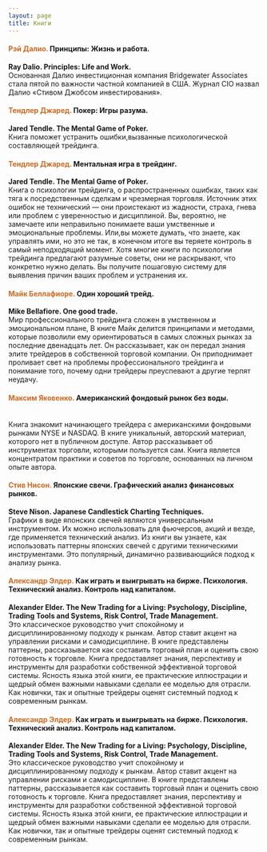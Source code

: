 ```yaml
---
layout: page
title: Книги
---
```


#### <span style="color:chocolate">Рэй Далио.</span> Принципы: Жизнь и работа.
**Ray Dalio. Principles: Life and Work.** <br>Основанная Далио инвестиционная компания Bridgewater Associates стала пятой по важности частной компанией в США. Жyрнал CIO назвал Далио «Стивом Джобсом инвестирования».

#### <span style="color:chocolate">Тендлер Джаред.</span> Покер: Игры разума.
**Jared Tendle. The Mental Game of Poker.** <br>Книга поможет устранить ошибки,вызванные психологической составляющей трейдинга. 

#### <span style="color:chocolate">Тендлер Джаред.</span> Ментальная игра в трейдинг.
**Jared Tendle. The Mental Game of Poker.** <br>Книга о психологии трейдинга, о распространенных ошибках, таких как тяга к посредственным сделкам и чрезмерная торговля. Источник этих ошибок не технический — они проистекают из жадности, страха, гнева или проблем с уверенностью и дисциплиной. Вы, вероятно, не замечаете или неправильно понимаете ваши умственные и эмоциональные проблемы. Или,вы можете думать, что знаете, как управлять ими, но это не так, в конечном итоге вы теряете контроль в самый неподходящий момент. Хотя многие книги по психологии трейдинга предлагают разумные советы, они не раскрывают, что конкретно нужно делать. Вы получите пошаговую систему для выявления причин ваших проблем и устранения их. 

#### <span style="color:chocolate">Майк Беллафиоре.</span> Один хороший трейд.
**Mike Bellafiore. One good trade.** <br>Мир профессионального трейдинга сложен в умственном и эмоциональном плане,  В книге Майк делится принципами и методами, которые позволили ему ориентироваться в самых сложных рынках за последние двенадцать лет. Он рассказывает, как он передал знания  элите трейдеров в собственной торговой компании. Он приподнимает проливает свет на проблемы профессионального трейдинга и понимание того, почему одни трейдеры преуспевают а другие терпят неудачу. 

#### <span style="color:chocolate">Максим Яковенко.</span> Американский фондовый рынок без воды.
<br>Книга знакомит начинающего трейдера с американскими фондовыми рынками NYSE и NASDAQ. В книге уникальный, авторский материал, которого нет в публичном доступе. Автор рассказывает об инструментах торговли, которыми пользуется сам. Книга является концентратом практики и советов по торговле, основанных на личном опыте автора. 

#### <span style="color:chocolate">Стив Нисон.</span> Японские свечи. Графический анализ финансовых рынков.
**Steve Nison. Japanese Candlestick Charting Techniques.** <br>Графики в виде японских свечей являются универсальным инструментом. Их можно использовать для фьючерсов, акций и везде, где применяется технический анализ. Из книги вы узнаете, как использовать паттерны японских свечей с другими техническими инструментами. Это популярный, динамично развивающийся подход к анализу рынка. 

#### <span style="color:chocolate">Александр Элдер.</span> Как играть и выигрывать на бирже. Психология. Технический анализ. Контроль над капиталом.
**Alexander Elder. The New Trading for a Living: Psychology, Discipline, Trading Tools and Systems, Risk Control, Trade Management.** <br>Это классическое руководство учит спокойному и дисциплинированному подходу к рынкам. Автор ставит акцент на управлении рисками и самодисциплине. В книге  представлены паттерны, рассказывается как составить торговый план и оценить свою готовность к торговле. Книга предоставляет знания, перспективу и инструменты для разработки собственной эффективной торговой системы. Ясность языка этой книги, ее практические иллюстрации и щедрый обмен важными навыками сделали ее моделью для отрасли. Как новички, так и опытные трейдеры оценят системный подход к современным рынкам.

#### <span style="color:chocolate">Александр Элдер.</span> Как играть и выигрывать на бирже. Психология. Технический анализ. Контроль над капиталом.
**Alexander Elder. The New Trading for a Living: Psychology, Discipline, Trading Tools and Systems, Risk Control, Trade Management.** <br>Это классическое руководство учит спокойному и дисциплинированному подходу к рынкам. Автор ставит акцент на управлении рисками и самодисциплине. В книге  представлены паттерны, рассказывается как составить торговый план и оценить свою готовность к торговле. Книга предоставляет знания, перспективу и инструменты для разработки собственной эффективной торговой системы. Ясность языка этой книги, ее практические иллюстрации и щедрый обмен важными навыками сделали ее моделью для отрасли. Как новички, так и опытные трейдеры оценят системный подход к современным рынкам.
